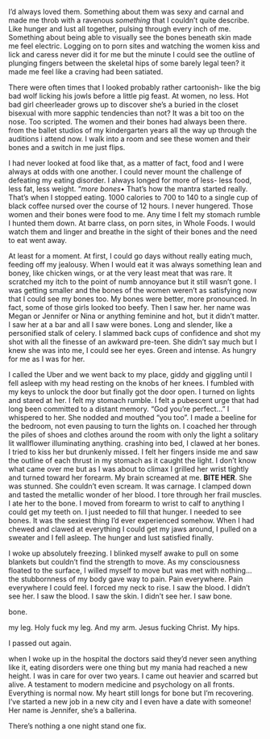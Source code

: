 I’d always loved them. Something about them was sexy and carnal and made me throb with a ravenous *something* that I couldn’t quite describe. Like hunger and lust all together, pulsing through every inch of me. Something about being able to visually see the bones beneath skin made me feel electric. Logging on to porn sites and watching the women kiss and lick and caress never did it for me but the minute I could see the outline of plunging fingers between the skeletal hips of some barely legal teen? it made me feel like a craving had been satiated.

There were often times that I looked probably rather cartoonish- like the big bad wolf licking his jowls before a little pig feast. At women, no less. Hot bad girl cheerleader grows up to discover she’s a buried in the closet bisexual with more sapphic tendencies than not? It was a bit too on the nose. Too scripted. The women and their bones had always been there. from the ballet studios of my kindergarten years all the way up through the auditions i attend now. I walk into a room and see these women and their bones and a switch in me just flips. 

I had never looked at food like that, as a matter of fact, food and I were always at odds with one another.  I could never mount the challenge of defeating my eating disorder. I always longed for more of less- less food, less fat, less weight. “*more bones*• That’s how the mantra started really. That’s when I stopped eating. 1000 calories to 700 to 140 to a single cup of black coffee nursed over the course of 12 hours. I never hungered. Those women and their bones were food to me. Any time I felt my stomach rumble I hunted them down. At barre class, on porn sites, in Whole Foods. I would watch them and linger and breathe in the sight of their bones and the need to eat went away. 

At least for a moment. At first, I could go days without really eating much, feeding off my jealousy.  When I would eat it was always something lean and boney, like chicken wings, or at the very least meat that was rare. It scratched my itch to the point of numb annoyance but it still wasn’t gone. I was getting smaller and the bones of the women weren’t as satisfying now that I could see my bones too. My bones were better, more pronounced. In fact, some of those girls looked too beefy. Then I saw her.  her name was Megan or Jennifer or Nina or anything feminine and hot, but it didn’t matter. I saw her at a bar and all I saw were bones. Long and slender, like a personified stalk of celery. I slammed back cups of confidence and shot my shot with all the finesse of an awkward pre-teen. She didn’t say much but I knew she was into me, I could see her eyes. Green and intense. As hungry for me as I was for her. 
 
I called the Uber and we went back to my place, giddy and giggling until I fell asleep with my head resting on the knobs of her knees. I fumbled with my keys to unlock the door but finally got the door open. I turned on lights and stared at her. I felt my stomach rumble. I felt a pubescent urge that had long been committed to a distant memory. “God you’re perfect…” I whispered to her. She nodded and mouthed “you too”. I made a beeline for the bedroom, not even pausing to turn the lights on. I coached her through the piles of shoes and clothes around the room with only the light a solitary lit wallflower illuminating anything. crashing into bed, I clawed at her bones. I tried to kiss her but drunkenly missed. I felt her fingers inside me and saw the outline of each thrust in my stomach as it caught the light. I don’t know what came over me but as I was about to climax I grilled her wrist tightly and turned toward her forearm. My brain screamed at me. **BITE HER**. She was stunned. She couldn’t even scream. It was carnage. I clamped down and tasted the metallic wonder of her blood. I tore through her frail muscles. I ate her to the bone. I moved from forearm to wrist to calf to anything I could get my teeth on. I just needed to fill that hunger. I needed to see bones. It was the sexiest thing I’d ever experienced somehow. When I had chewed and clawed at everything I could get my jaws around, I pulled on a sweater and I fell asleep. The hunger and lust satisfied finally.

I woke up absolutely freezing. I blinked myself awake to pull on some blankets but couldn’t find the strength to move. As my consciousness floated to the surface, I willed myself to move but was met with nothing… the stubbornness of my body gave way to pain. Pain everywhere. Pain everywhere I could feel. I forced my neck to rise. I saw the blood. I didn’t see her. I saw the blood. I saw the skin. I didn’t see her. I saw bone.
  
bone.   
  
  
my leg. Holy fuck my leg. And my arm. Jesus fucking Christ. My hips.  

I passed out again.

when I woke up in the hospital the doctors said they’d never seen anything like it, eating disorders were one thing but my mania had reached a new height. I was in care for over two years. I came out heavier and scarred but alive. A testament to modern medicine and psychology on all fronts.  Everything is normal now. My heart still longs for bone but I’m recovering. I’ve started a new job in a new city and I even have a date with someone! Her name is Jennifer, she’s a ballerina.  
  
There’s nothing a one night stand one fix.